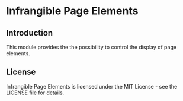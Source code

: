 # Infrangible Page Elements

## Introduction

This module provides the the possibility to control the display of page elements.

## License

Infrangible Page Elements is licensed under the MIT License - see the LICENSE file for details.

